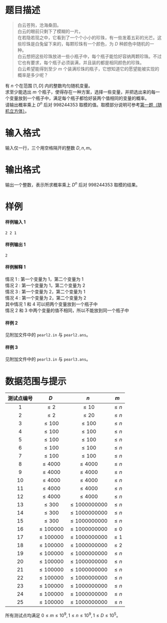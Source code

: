 
# 题目描述

>白云苍狗，沧海桑田。  
白云的眼前只剩下了模糊的一片。  
在若隐若现之中，它看到了一个个小小的珍珠，有一些发着五彩的光芒。这些珍珠是白兔留下来的，每颗珍珠有一个颜色，为 $D$ 种颜色中随机的一种。  
白云想把这些珍珠放进一些小瓶子中，每个瓶子能恰好容纳两颗珍珠。不过它也有要求，每个瓶子必须装满，并且装的都是相同颜色的珍珠。  
白云希望能得到至少 $m$ 个装满珍珠的瓶子，它想知道它的愿望能被实现的概率是多少呢？

有 $n$ 个在范围 $[1,D]$ 内的整数均匀随机变量。  
求至少能选出 $m$ 个瓶子，使得存在一种方案，选择一些变量，并把选出来的每一个变量放到一个瓶子中，满足每个瓶子都恰好装两个值相同的变量的概率。  
请输出概率乘上 $D^n$ 后对 $998244353$ 取模的值。取模部分说明可参考[第一题（随机立方体）](https://loj.ac/problem/3119)。

# 输入格式

<!--从标准输入中读入数据。-->  
输入仅一行，三个用空格隔开的整数 $D,n,m$。

# 输出格式

<!--输出到标准输出中。-->  
输出一个整数，表示所求概率乘上 $D^n$ 后对 $998244353$ 取模的结果。

# 样例

#### 样例输入 1
```plain
2 2 1
```
#### 样例输出 1
```plain
2
```

#### 样例解释 1

情况 $1$ : 第一个变量为 $1$，第二个变量为 $1$  
情况 $2$ : 第一个变量为 $1$，第二个变量为 $2$  
情况 $3$ : 第一个变量为 $2$，第二个变量为 $1$  
情况 $4$ : 第一个变量为 $2$，第二个变量为 $2$  
其中情况 $1$ 和 $4$ 可以把两个变量放到一个瓶子中  
情况 $2$ 和 $3$ 中两个变量的值不相同，所以不能放到同一个瓶子中

#### 样例 2
见附加文件中的 `pearl2.in` 与 `pearl2.ans`。

#### 样例 3
见附加文件中的 `pearl3.in` 与 `pearl3.ans`。

# 数据范围与提示

|测试点编号|$D$|$n$|$m$|
|:-:|:-:|:-:|:-:|
|$1$|$\le 2$|$\le 10$|$\le n$|
|$2$|$\le 2$|$\le 20$|$\le n$|
|$3$|$\le 100$|$\le 100$|$\le n$|
|$4$|$\le 100$|$\le 100$|$\le n$|
|$5$|$\le 100$|$\le 100$|$\le n$|
|$6$|$\le 100$|$\le 100$|$\le n$|
|$7$|$\le 100$|$\le 100$|$\le n$|
|$8$|$\le 4000$|$\le 4000$|$\le n$|
|$9$|$\le 4000$|$\le 4000$|$\le n$|
|$10$|$\le 4000$|$\le 4000$|$\le n$|
|$11$|$\le 4000$|$\le 4000$|$\le n$|
|$12$|$\le 4000$|$\le 4000$|$\le n$|
|$13$|$\le 300$|$\le 1000000000$|$\le n$|
|$14$|$\le 300$|$\le 1000000000$|$\le n$|
|$15$|$\le 300$|$\le 1000000000$|$\le n$|
|$16$|$\le 100000$|$\le 1000000000$|$\le 0$|
|$17$|$\le 100000$|$\le 1000000000$|$\le 1$|
|$18$|$\le 100000$|$\le 1000000000$|$\le 2$|
|$19$|$\le 100000$|$\le 1000000000$|$\le n$|
|$20$|$\le 100000$|$\le 1000000000$|$\le n$|
|$21$|$\le 100000$|$\le 1000000000$|$\le n$|
|$22$|$\le 100000$|$\le 1000000000$|$\le n$|
|$23$|$\le 100000$|$\le 1000000000$|$\le n$|
|$24$|$\le 100000$|$\le 1000000000$|$\le n$|
|$25$|$\le 100000$|$\le 1000000000$|$\le n$|

所有测试点均满足 $0\le m\le 10^9,1\le n\le 10^9,1\le D\le 10^5$。


